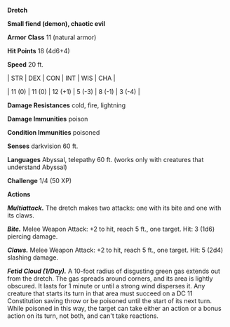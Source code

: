 **Dretch**

**Small fiend (demon), chaotic evil**

**Armor Class** 11 (natural armor)

**Hit Points** 18 (4d6+4)

**Speed** 20 ft.

|   STR   |   DEX   |   CON   |   INT   |   WIS   |   CHA   |
  
| 11 (0) | 11 (0) | 12 (+1) | 5 (-3) | 8 (-1) | 3 (-4) |

**Damage Resistances** cold, fire, lightning

**Damage Immunities** poison

**Condition Immunities** poisoned

**Senses** darkvision 60 ft.

**Languages** Abyssal, telepathy 60 ft. (works only with creatures that understand Abyssal)

**Challenge** 1/4 (50 XP)

**Actions**

***Multiattack.*** The dretch makes two attacks: one with its bite and one with its claws.

***Bite.*** Melee Weapon Attack: +2 to hit, reach 5 ft., one target. Hit: 3 (1d6) piercing damage.

***Claws.*** Melee Weapon Attack: +2 to hit, reach 5 ft., one target. Hit: 5 (2d4) slashing damage.

***Fetid Cloud (1/Day).*** A 10-foot radius of disgusting green gas extends out from the dretch. The gas spreads around corners, and its area is lightly obscured. It lasts for 1 minute or until a strong wind disperses it. Any creature that starts its turn in that area must succeed on a DC 11 Constitution saving throw or be poisoned until the start of its next turn. While poisoned in this way, the target can take either an action or a bonus action on its turn, not both, and can't take reactions.

